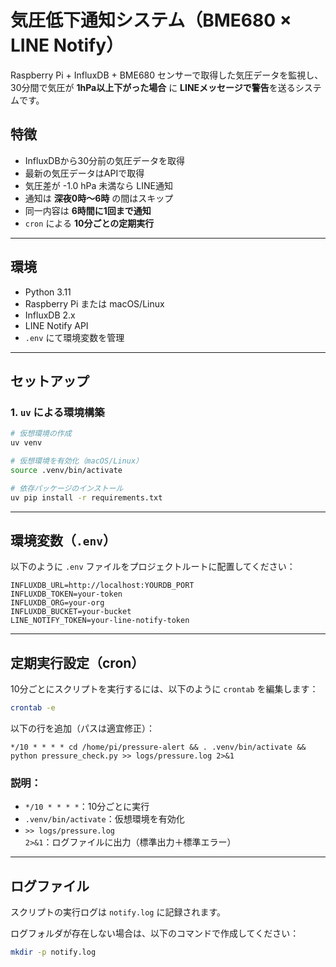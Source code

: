 # 気圧低下通知システム（BME680 × LINE Notify）

Raspberry Pi + InfluxDB + BME680 センサーで取得した気圧データを監視し、30分間で気圧が **1hPa以上下がった場合** に **LINEメッセージで警告**を送るシステムです。

## 特徴

* InfluxDBから30分前の気圧データを取得
* 最新の気圧データはAPIで取得
* 気圧差が -1.0 hPa 未満なら LINE通知
* 通知は **深夜0時〜6時** の間はスキップ
* 同一内容は **6時間に1回まで通知**
* `cron` による **10分ごとの定期実行**

---

## 環境

* Python 3.11
* Raspberry Pi または macOS/Linux
* InfluxDB 2.x
* LINE Notify API
* `.env` にて環境変数を管理

---

## セットアップ

### 1. `uv` による環境構築

```bash
# 仮想環境の作成
uv venv

# 仮想環境を有効化（macOS/Linux）
source .venv/bin/activate

# 依存パッケージのインストール
uv pip install -r requirements.txt
```

---

## 環境変数（`.env`）

以下のように `.env` ファイルをプロジェクトルートに配置してください：

```env
INFLUXDB_URL=http://localhost:YOURDB_PORT
INFLUXDB_TOKEN=your-token
INFLUXDB_ORG=your-org
INFLUXDB_BUCKET=your-bucket
LINE_NOTIFY_TOKEN=your-line-notify-token
```

---

## 定期実行設定（cron）

10分ごとにスクリプトを実行するには、以下のように `crontab` を編集します：

```bash
crontab -e
```

以下の行を追加（パスは適宜修正）：

```cron
*/10 * * * * cd /home/pi/pressure-alert && . .venv/bin/activate && python pressure_check.py >> logs/pressure.log 2>&1
```

### 説明：

* `*/10 * * * *`：10分ごとに実行
* `.venv/bin/activate`：仮想環境を有効化
* `>> logs/pressure.log 2>&1`：ログファイルに出力（標準出力＋標準エラー）

---

## ログファイル

スクリプトの実行ログは `notify.log` に記録されます。

ログフォルダが存在しない場合は、以下のコマンドで作成してください：

```bash
mkdir -p notify.log
```